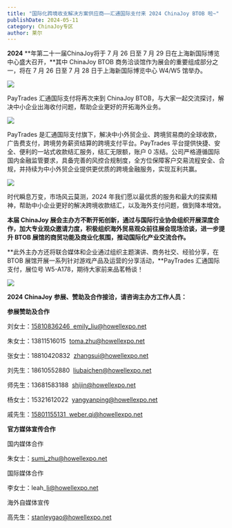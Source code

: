 ```yaml
---
title: "国际化跨境收支解决方案供应商——汇通国际支付来 2024 ChinaJoy BTOB 啦~"
publishDate: 2024-05-11
category: ChinaJoy专区
author: 莱尔
---
```


**2024** **年第二十一届ChinaJoy将于 7 月 26 日至 7 月 29 日在上海新国际博览中心盛大召开，**其中 ChinaJoy BTOB 商务洽谈馆作为展会的重要组成部分之一，将在 7 月 26 日至 7 月 28 日于上海新国际博览中心 W4/W5 馆举办。

![](https://ec-net-1251389766.cos.ap-shanghai.myqcloud.com/wp-content/uploads/2024/05/20240511120531122.gif)

PayTrades 汇通国际支付将再次来到 ChinaJoy BTOB，与大家一起交流探讨，解决中小企业出海收付问题，帮助企业更好的开拓海外业务。

![](https://ec-net-1251389766.cos.ap-shanghai.myqcloud.com/wp-content/uploads/2024/05/20240511120527991-1024x270.jpg)

PayTrades 是汇通国际支付旗下，解决中小外贸企业、跨境贸易商的全球收款，广告费支付，跨境劳务薪资结算的跨境支付平台。PayTrades 平台提供快捷、安全、便利的一站式收款结汇服务，结汇无限额，账户 0 冻结。公司严格遵循国际国内金融监管要求，具备完善的风控合规制度，全方位保障客户交易流程安全、合规，并持续为中小外贸企业提供更优质的跨境金融服务，实现互利共赢。

![](https://ec-net-1251389766.cos.ap-shanghai.myqcloud.com/wp-content/uploads/2024/05/20240511120530316-1024x441.png)

时代瞬息万变，市场风云莫测，2024 年我们愿以最优质的服务和最大的探索精神，帮助中小企业更好的解决跨境收款结汇，以及海外支付问题，做到降本增效。

**本届 ChinaJoy 展会主办方不断开拓创新，通过与国际行业协会组织开展深度合作，加大专业观众邀请力度，积极组织海外贸易观众前往展会现场洽谈，进一步提升 BTOB 展馆的商贸功能及商业化氛围，推动国际化产业交流合作。**

**此外主办方还将联合媒体和企业通过组织主题演讲、商务社交、经验分享，在 BTOB 展馆开展一系列针对游戏产品及运营的分享活动，**PayTrades 汇通国际支付，展位号 W5-A178，期待大家前来品茗畅谈！

![](https://ec-net-1251389766.cos.ap-shanghai.myqcloud.com/wp-content/uploads/2024/05/20240511120532848-1024x290.jpg)

**2024 ChinaJoy** **参展、赞助及合作接洽，请咨询主办方工作人员：**

**参展赞助及合作**

刘女士：[15810836246  emily\_liu@howellexpo.net](mailto:15810836246%20%20emily_liu@howellexpo.net)

朱女士：13811516015  toma.zhu@howellexpo.net

张女士：18810420832  zhangsui@howellexpo.net

刘先生：18610552880  liubaichen@howellexpo.net

师先生：13681583188  shijin@howellexpo.net

杨女士：15321612022  yangyanping@howellexpo.net

戚先生：[15801155131  weber.qi@howellexpo.net](mailto:15801155131%20%20weber.qi@howellexpo.net)

**官方媒体宣传合作**

国内媒体合作

朱女士：[sumi\_zhu@howellexpo.net](mailto:sumi_zhu@howellexpo.net)

国际媒体合作

李女士：leah\_li@howellexpo.net

海外自媒体宣传

高先生：stanleygao@howellexpo.net
